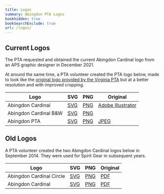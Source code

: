 ```yaml
---
title: Logos
summary: Abingdon PTA Logos
bookhidden: true
bookSearchExclude: true
url: /logos/
---
```


## Current Logos

The PTA requested and obtained the current Abingdon Cardinal logo from an APS graphic designer in December 2021.

At around the same time, a PTA volunteer created the PTA logo below, made to look like the [original logo provided by the Virginia PTA](https://www.vapta.org/images/logos/A/abingdonelem.jpg) but at a better resolution and with improved cropping.

| Logo | SVG | PNG | Original |
| ---- | --- | --- | -------- |
| Abingdon Cardinal | [SVG](/logos/Abingdon-Cardinal-logo.svg) | [PNG](/logos/Abingdon-Cardinal-logo.png) | [Adobe Illustrator](/logos/Abingdon-remastered.ai)
| Abingdon Cardinal B&W | [SVG](/logos/Abingdon-Cardinal-logo-BW.svg) | [PNG](/logos/Abingdon-Cardinal-logo-BW.png) |
| Abingdon PTA | [SVG](/logos/Abingdon-PTA-logo.svg) | [PNG](/logos/Abingdon-PTA-logo.png) | [JPEG](/logos/abingdonelem.jpg) |

## Old Logos

A PTA volunteer created the two Abingdon Cardinal logos below in September 2014. They were used for Spirit Gear in subsequent years.

| Logo | SVG | PNG | Original |
| ---- | --- | --- | -------- |
| Abingdon Cardinal Circle | [SVG](old/circlelogoAbingdonPTA.svg) | [PNG](old/circlelogoAbingdonPTA.png) | [PDF](old/circlelogoAbingdonPTA.pdf) |
| Abingdon Cardinal | [SVG](old/logoAbingdonPTA.svg) | [PNG](old/logoAbingdonPTA.png) | [PDF](old/logoAbingdonPTA.pdf) |